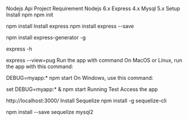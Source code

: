 Nodejs Api Project
Requirement
Nodejs 6.x
Express 4.x
Mysql 5.x
Setup
Install npm
npm init

npm install
Install express
npm install express --save

npm install express-generator -g

express -h

express --view=pug
Run the app with command
On MacOS or Linux, run the app with this command:

DEBUG=myapp:* npm start
On Windows, use this command:

set DEBUG=myapp:* & npm start
Running Test
Access the app

http://localhost:3000/
Install Sequelize
npm install -g sequelize-cli

npm install --save sequelize mysql2
